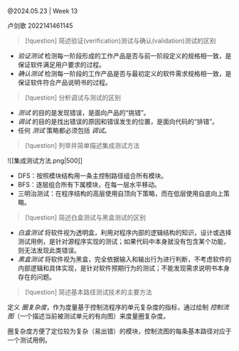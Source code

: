@2024.05.23 | Week 13

卢剑歌 2022141461145

> [!question] 简述验证(verification)测试与确认(validation)测试的区别

- *验证测试* 检测每一阶段形成的工作产品是否与前一阶段定义的规格相一致，是保证软件满足用户要求的过程。
- *确认测试* 检测每一阶段的工作产品是否与最初定义的软件需求规格相一致，是保证软件符合产品说明书的过程。

> [!question] 分析调试与测试的区别

- *测试* 的目的是发现错误，是面向产品的“挑错”。
- *调试* 的目的是找出错误的原因和错误发生的位置，是面向代码的“排错”。
- 任何 *测试* 策略都必须包括 *调试*。

> [!question] 列举并简单描述集成测试方法

![[集成测试方法.png|500]]

- DFS：按照模块结构用一条主控制路径组合所有模块。
- BFS：逐层组合所有下属模块，在每一层水平移动。
- 三明治测试：在程序结构的高层使用自顶向下策略，而在低层使用自底向上策略。

<div style="page-break-after: always"></div>

> [!question] 简述白盒测试与黑盒测试的区别

- *白盒测试* 将软件视为透明盒，利用对程序内部的逻辑结构的知识，设计或选择测试用例，是针对源程序实现的测试；如果代码中本身就没有包含某个功能，则无法发现此类错误。
- *黑盒测试* 将软件视为黑盒，完全依据输入和输出行为进行判断，不考虑软件的内部逻辑和具体实现，是针对软件预期行为的测试；不能发现需求说明书本身存在的问题。

> [!question] 简述基本路径测试技术的主要方法

定义 *圈复杂度*，作为度量基于控制流程序的单元复杂度的指标，通过绘制 *控制流图*（一个描述当前被测试单元的有向图）来度量圈复杂度。

圈复杂度方便了定位较为复杂（易出错）的模块，控制流图的每条基本路径对应于一个测试用例。